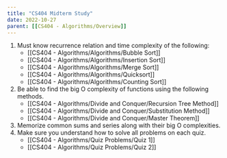 ```yaml
---
title: "CS404 Midterm Study"
date: 2022-10-27
parent: [[CS404 - Algorithms/Overview]]
---
```


1. Must know recurrence relation and time complexity of the following:
	* [[CS404 - Algorithms/Algorithms/Bubble Sort]]
	* [[CS404 - Algorithms/Algorithms/Insertion Sort]]
	* [[CS404 - Algorithms/Algorithms/Merge Sort]]
	* [[CS404 - Algorithms/Algorithms/Quicksort]]
	* [[CS404 - Algorithms/Algorithms/Counting Sort]]
2. Be able to find the big O complexity of functions using the following methods.
	* [[CS404 - Algorithms/Divide and Conquer/Recursion Tree Method]]
	* [[CS404 - Algorithms/Divide and Conquer/Substitution Method]]
	* [[CS404 - Algorithms/Divide and Conquer/Master Theorem]]
3. Memorize common sums and series along with their big O complexities.
4. Make sure you understand how to solve all problems on each quiz.
	* [[CS404 - Algorithms/Quiz Problems/Quiz 1]]
	* [[CS404 - Algorithms/Quiz Problems/Quiz 2]]
